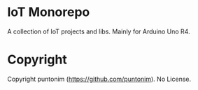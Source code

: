 **IoT Monorepo**
================

A collection of IoT projects and libs.
Mainly for Arduino Uno R4.


Copyright
=========
Copyright puntonim (https://github.com/puntonim). No License.
